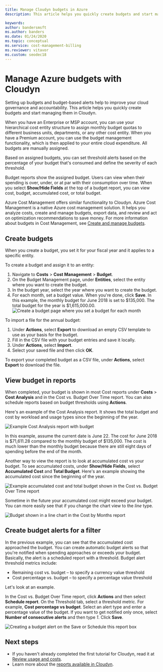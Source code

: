 ```yaml
---
title: Manage Cloudyn budgets in Azure
description: This article helps you quickly create budgets and start managing them in Cloudyn.

keywords:
author: bandersmsft
ms.author: banders
ms.date: 01/24/2020
ms.topic: conceptual
ms.service: cost-management-billing
ms.reviewer: vitavor
ms.custom: seodec18
---
```


# Manage Azure budgets with Cloudyn

Setting up budgets and budget-based alerts help to improve your cloud governance and accountability. This article helps you quickly create budgets and start managing them in Cloudyn.

When you have an Enterprise or MSP account, you can use your hierarchical cost entity structure to assign monthly budget quotas to different business units, departments, or any other cost entity. When you have a Premium account, you can use the budget management functionality, which is then applied to your entire cloud expenditure. All budgets are manually assigned.

Based on assigned budgets, you can set threshold alerts based on the percentage of your budget that's consumed and define the severity of each threshold.

Budget reports show the assigned budget. Users can view when their spending is over, under, or at par with their consumption over time. When you select **Show/Hide Fields** at the top of a budget report, you can view cost, budget, accumulated cost, or total budget.

Azure Cost Management offers similar functionality to Cloudyn. Azure Cost Management is a native Azure cost management solution. It helps you analyze costs, create and manage budgets, export data, and review and act on optimization recommendations to save money. For more information about budgets in Cost Management, see [Create and manage budgets](../costs/tutorial-acm-create-budgets.md).

## Create budgets

When you create a budget, you set it for your fiscal year and it applies to a specific entity.

To create a budget and assign it to an entity:

1. Navigate to **Costs** &gt; **Cost Management** &gt; **Budget**.
2. On the Budget Management page, under **Entities**, select the entity where you want to create the budget.
3. In the budget year, select the year where you want to create the budget.
4. For each month, set a budget value. When you're done, click  **Save**.
In this example, the monthly budget for June 2018 is set to $135,000. The total budget for the year is $1,615,000.00.
![Create a budget page where you set a budget for each month](./media/manage-budgets/set-budget.png)


To import a file for the annual budget:

1. Under **Actions**, select **Export** to download an empty CSV template to use as your basis for the budget.
2. Fill in the CSV file with your budget entries and save it locally.
3. Under **Actions**, select **Import**.
4. Select your saved file and then click **OK**.

To export your completed budget as a CSV file, under **Actions**, select **Export** to download the file.

## View budget in reports

When completed, your budget is shown in most Cost reports under **Costs** &gt; **Cost Analysis** and in the Cost vs. Budget Over Time report. You can also schedule reports based on budget thresholds using **Actions**.

Here's an example of the Cost Analysis report. It shows the total budget and cost by workload and usage types since the beginning of the year.

![Example Cost Analysis report with budget](./media/manage-budgets/cost-analysis-budget-example.png)

In this example, assume the current date is June 22. The cost for June 2018 is $71,611.28 compared to the monthly budget of $135,000. The cost is much lower than the monthly budget because there are still eight days of spending before the end of the month.

Another way to view the report is to look at accumulated cost vs your budget. To see accumulated costs, under **Show/Hide Fields**, select **Accumulated Cost** and **Total Budget**. Here's an example showing the accumulated cost since the beginning of the year.

![Example accumulated cost and total budget shown in the Cost vs. Budget Over Time report](./media/manage-budgets/accumulated-budget.png)

Sometime in the future your accumulated cost might exceed your budget. You can more easily see that if you change the chart view to the _line_ type.

![Budget shown in a line chart in the Cost by Months report](./media/manage-budgets/budget-line.png)

## Create budget alerts for a filter

In the previous example, you can see that the accumulated cost approached the budget. You can create automatic budget alerts so that you're notified when spending approaches or exceeds your budget. Basically, the alert is a scheduled report with a threshold. Budget alert threshold metrics include:

- Remaining cost vs. budget – to specify a currency value threshold
- Cost percentage vs. budget – to specify a percentage value threshold

Let's look at an example.

In the Cost vs. Budget Over Time report, click **Actions** and then select **Schedule report**. On the Threshold tab, select a threshold metric. For example, **Cost percentage vs budget**. Select an alert type and enter a percentage value of the budget. If you want to get notified only once, select **Number of consecutive alerts** and then type _1_. Click **Save**.

![Creating a budget alert on the Save or Schedule this report box](./media/manage-budgets/budget-alert.png)

## Next steps

- If you haven't already completed the first tutorial for Cloudyn, read it at  [Review usage and costs](tutorial-review-usage.md).
- Learn more about the [reports available in Cloudyn](use-reports.md).
